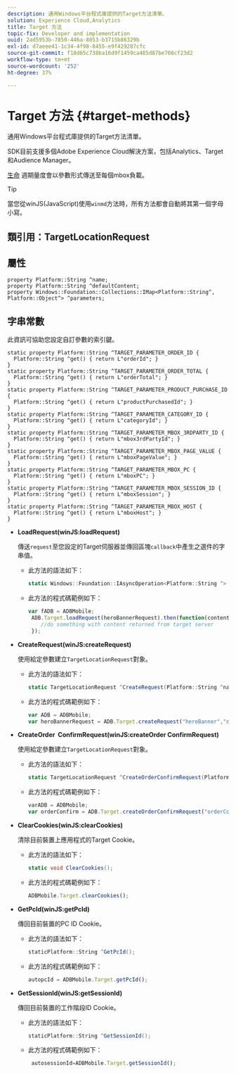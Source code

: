 ```yaml
---
description: 通用Windows平台程式庫提供的Target方法清單。
solution: Experience Cloud,Analytics
title: Target 方法
topic-fix: Developer and implementation
uuid: 2ad5953b-7850-446a-8053-b3715b86329b
exl-id: d7aeee41-1c34-4f98-8455-e9f429287cfc
source-git-commit: f18d65c738ba16d9f1459ca485d87be708cf23d2
workflow-type: tm+mt
source-wordcount: '252'
ht-degree: 37%

---
```


# Target 方法 {#target-methods}

通用Windows平台程式庫提供的Target方法清單。

SDK目前支援多個Adobe Experience Cloud解決方案，包括Analytics、Target和Audience Manager。

[生命](/help/universal-windows/metrics.md) 週期量度會以參數形式傳送至每個mbox負載。

>[!TIP]
>
>當您從winJS(JavaScript)使用`winmd`方法時，所有方法都會自動將其第一個字母小寫。

## 類引用：TargetLocationRequest

## 屬性

```
property Platform::String ^name; 
property Platform::String ^defaultContent; 
property Windows::Foundation::Collections::IMap<Platform::String^, Platform::Object^> ^parameters;
```

## 字串常數

此資訊可協助您設定自訂參數的索引鍵。

```
static property Platform::String ^TARGET_PARAMETER_ORDER_ID { 
  Platform::String ^get() { return L"orderId"; } 
} 
static property Platform::String ^TARGET_PARAMETER_ORDER_TOTAL { 
  Platform::String ^get() { return L"orderTotal"; } 
} 
static property Platform::String ^TARGET_PARAMETER_PRODUCT_PURCHASE_ID { 
  Platform::String ^get() { return L"productPurchasedId"; } 
} 
static property Platform::String ^TARGET_PARAMETER_CATEGORY_ID { 
  Platform::String ^get() { return L"categoryId"; } 
} 
static property Platform::String ^TARGET_PARAMETER_MBOX_3RDPARTY_ID { 
  Platform::String ^get() { return L"mbox3rdPartyId"; } 
} 
static property Platform::String ^TARGET_PARAMETER_MBOX_PAGE_VALUE { 
  Platform::String ^get() { return L"mboxPageValue"; } 
} 
static property Platform::String ^TARGET_PARAMETER_MBOX_PC { 
  Platform::String ^get() { return L"mboxPC"; } 
} 
static property Platform::String ^TARGET_PARAMETER_MBOX_SESSION_ID { 
  Platform::String ^get() { return L"mboxSession"; } 
} 
static property Platform::String ^TARGET_PARAMETER_MBOX_HOST { 
  Platform::String ^get() { return L"mboxHost"; } 
}
```

* **LoadRequest(winJS:loadRequest)**

   傳送`request`至您設定的Target伺服器並傳回區塊`callback`中產生之選件的字串值。

   * 此方法的語法如下：

      ```csharp
      static Windows::Foundation::IAsyncOperation<Platform::String ^> ^LoadRequest(TargetLocationRequest ^request);
      ```

   * 此方法的程式碼範例如下：

      ```js
      var fADB = ADBMobile; 
       ADB.Target.loadRequest(heroBannerRequest).then(function(content){ 
          //do something with content returned from target server 
       });
      ```

* **CreateRequest(winJS:createRequest)**

   使用給定參數建立`TargetLocationRequest`對象。

   * 此方法的語法如下：

      ```csharp
      static TargetLocationRequest ^CreateRequest(Platform::String ^name, Platform::String ^defaultContent,Windows::Foundation::Collections::IMap<Platform::String^,Platform::Object^> ^parameters); 
      ```

   * 此方法的程式碼範例如下：

      ```js
      var ADB = ADBMobile;
      var heroBannerRequest = ADB.Target.createRequest("heroBanner","default.png", null); 
      ```

* **CreateOrder &#x200B; ConfirmRequest(winJS:createOrder &#x200B; ConfirmRequest)**

   使用給定參數建立`TargetLocationRequest`對象。

   * 此方法的語法如下：

      ```csharp
      static TargetLocationRequest ^CreateOrderConfirmRequest(Platform::String ^name, Platform::String ^orderId,Platform::String ^orderTotal,Platform::String ^productPurchasedId,Windows::Foundation::Collections::IMap<Platform::String^,Platform::Object^> ^parameters); 
      ```

   * 此方法的程式碼範例如下：

      ```js
      varADB = ADBMobile;
      var orderConfirm = ADB.Target.createOrderConfirmRequest("orderConfirm","order","47.88","3722",null);
      ```

* **ClearCookies(winJS:clearCookies)**

   清除目前裝置上應用程式的Target Cookie。

   * 此方法的語法如下：

      ```csharp
      static void ClearCookies();
      ```

   * 此方法的程式碼範例如下：

      ```js
      ADBMobile.Target.clearCookies();
      ```

* **GetPcId(winJS:getPcId)**

   傳回目前裝置的PC ID Cookie。

   * 此方法的語法如下：

      ```csharp
      staticPlatform::String ^GetPcId();
      ```

   * 此方法的程式碼範例如下：

      ```js
      autopcId = ADBMobile.Target.getPcId();
      ```

* **GetSessionId(winJS:getSessionId)**

   傳回目前裝置的工作階段ID Cookie。

   * 此方法的語法如下：

      ```csharp
      staticPlatform::String ^GetSessionId();
      ```

   * 此方法的程式碼範例如下：

      ```js
       autosessionId=ADBMobile.Target.getSessionId(); 
      ```
